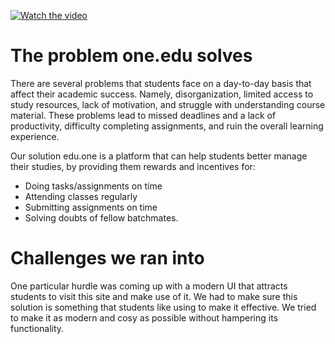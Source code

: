 [![Watch the video](https://i.imgur.com/vKb2F1B.png)](https://youtu.be/tz962W-xpQ4)


# The problem one.edu solves
There are several problems that students face on a day-to-day basis that affect their academic success.
Namely, disorganization, limited access to study resources, lack of motivation, and struggle with understanding course material. These problems lead to missed deadlines and a lack of productivity, difficulty completing assignments, and ruin the overall learning experience.

Our solution edu.one is a platform that can help students better manage their studies, by providing them rewards and incentives for:
- Doing tasks/assignments on time
- Attending classes regularly
- Submitting assignments on time
- Solving doubts of fellow batchmates.

# Challenges we ran into
One particular hurdle was coming up with a modern UI that attracts students to visit this site and make use of it. We had to make sure this solution is something that students like using to make it effective. We tried to make it as modern and cosy as possible without hampering its functionality.
